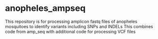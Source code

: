 # anopheles_ampseq
This repository is for processing amplicon fastq files of anopheles mosquitoes to identify variants including SNPs and INDELs
This combines code from amp_seq with additional code for processing VCF files
